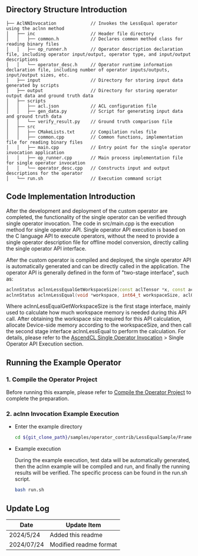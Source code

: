 ## Directory Structure Introduction
``` 
├── AclNNInvocation             // Invokes the LessEqual operator using the aclnn method
│   ├── inc                     // Header file directory
│   │   ├── common.h            // Declares common method class for reading binary files
│   │   ├── op_runner.h         // Operator description declaration file, including operator input/output, operator type, and input/output descriptions
│   │   └── operator_desc.h     // Operator runtime information declaration file, including number of operator inputs/outputs, input/output sizes, etc.
│   ├── input                   // Directory for storing input data generated by scripts
│   ├── output                  // Directory for storing operator output data and ground truth data
│   ├── scripts
│   │   ├── acl.json            // ACL configuration file
│   │   ├── gen_data.py         // Script for generating input data and ground truth data
│   │   └── verify_result.py    // Ground truth comparison file
│   ├── src
│   │   ├── CMakeLists.txt      // Compilation rules file
│   │   ├── common.cpp          // Common functions, implementation file for reading binary files
│   │   ├── main.cpp            // Entry point for the single operator invocation application
│   │   ├── op_runner.cpp       // Main process implementation file for single operator invocation
│   │   └── operator_desc.cpp   // Constructs input and output descriptions for the operator
│   └── run.sh                  // Execution command script
``` 

## Code Implementation Introduction
After the development and deployment of the custom operator are completed, the functionality of the single operator can be verified through single operator invocation. The code in src/main.cpp is the execution method for single operator API. Single operator API execution is based on the C language API to execute operators, without the need to provide a single operator description file for offline model conversion, directly calling the single operator API interface.

After the custom operator is compiled and deployed, the single operator API is automatically generated and can be directly called in the application. The operator API is generally defined in the form of "two-stage interface", such as:
   ```cpp    
   aclnnStatus aclnnLessEqualGetWorkspaceSize(const aclTensor *x, const aclTensor *y, const alcTensor *out, uint64_t workspaceSize, aclOpExecutor **executor);
   aclnnStatus aclnnLessEqual(void *workspace, int64_t workspaceSize, aclOpExecutor **executor, aclrtStream stream);
   ```
Where aclnnLessEqualGetWorkspaceSize is the first stage interface, mainly used to calculate how much workspace memory is needed during this API call. After obtaining the workspace size required for this API calculation, allocate Device-side memory according to the workspaceSize, and then call the second stage interface aclnnLessEqual to perform the calculation. For details, please refer to the [AscendCL Single Operator Invocation](https://hiascend.com/document/redirect/CannCommunityAscendCInVorkSingleOp) > Single Operator API Execution section.

## Running the Example Operator
### 1. Compile the Operator Project
Before running this example, please refer to [Compile the Operator Project](../README.en.md#operatorcompile) to complete the preparation.

### 2. aclnn Invocation Example Execution

  - Enter the example directory

    ```bash
    cd ${git_clone_path}/samples/operator_contrib/LessEqualSample/FrameworkLaunch/AclNNInvocation
    ```

  - Example execution    

    During the example execution, test data will be automatically generated, then the aclnn example will be compiled and run, and finally the running results will be verified. The specific process can be found in the run.sh script.

    ```bash
    bash run.sh
    ```

## Update Log
| Date       | Update Item |
|------------|-------------|
| 2024/5/24  | Added this readme |
| 2024/07/24 | Modified readme format |